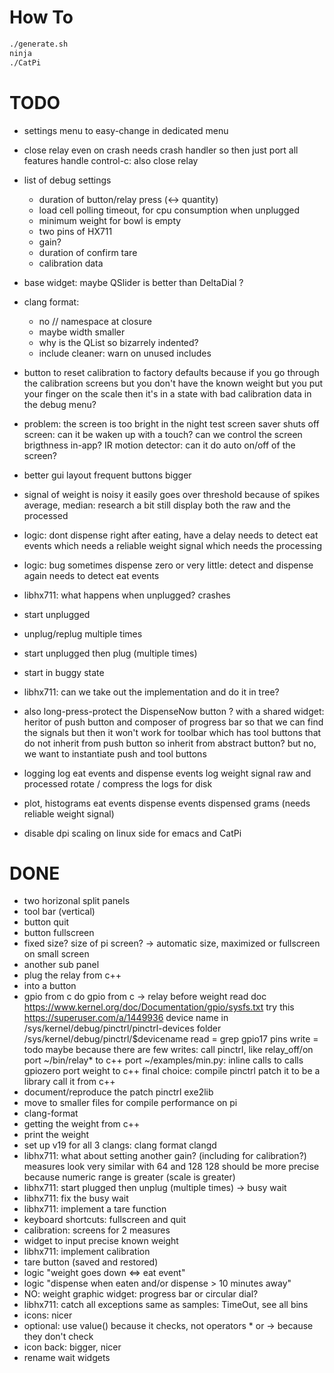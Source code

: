# How To
```bash
./generate.sh
ninja
./CatPi
```

# TODO

- settings menu to easy-change in dedicated menu

- close relay even on crash
  needs crash handler
  so then just port all features
  handle control-c: also close relay

- list of debug settings
  - duration of button/relay press (<-> quantity)
  - load cell polling timeout, for cpu consumption when unplugged
  - minimum weight for bowl is empty
  - two pins of HX711
  - gain?
  - duration of confirm tare
  - calibration data

- base widget: maybe QSlider is better than DeltaDial ?

- clang format:
  - no // namespace at closure
  - maybe width smaller
  - why is the QList<SubScreen> so bizarrely indented?
  - include cleaner: warn on unused includes

- button to reset calibration to factory defaults
  because if you go through the calibration screens
  but you don't have the known weight
  but you put your finger on the scale
  then it's in a state with bad calibration data
  in the debug menu?

- problem: the screen is too bright in the night
  test screen saver shuts off screen:
  can it be waken up with a touch?
  can we control the screen brigthness in-app?
  IR motion detector: can it do auto on/off of the screen?

- better gui layout
  frequent buttons bigger

- signal of weight is noisy
  it easily goes over threshold because of spikes
  average, median: research a bit
  still display both the raw and the processed

- logic: dont dispense right after eating, have a delay
  needs to detect eat events
  which needs a reliable weight signal
  which needs the processing

- logic: bug sometimes dispense zero or very little: detect and dispense again
  needs to detect eat events

- libhx711: what happens when unplugged? crashes
 - start unplugged
 - unplug/replug multiple times
 - start unplugged then plug (multiple times)
 - start in buggy state

- libhx711: can we take out the implementation and do it in tree?

- also long-press-protect the DispenseNow button ?
  with a shared widget: heritor of push button and composer of progress bar
  so that we can find the signals
  but then it won't work for toolbar which has tool buttons that do not inherit from push button
  so inherit from abstract button? but no, we want to instantiate push and tool buttons

- logging
  log eat events and dispense events
  log weight signal raw and processed
  rotate / compress the logs for disk

- plot, histograms
  eat events
  dispense events
  dispensed grams (needs reliable weight signal)

- disable dpi scaling on linux side for emacs and CatPi

# DONE
- two horizonal split panels
- tool bar (vertical)
- button quit
- button fullscreen
- fixed size? size of pi screen?
-> automatic size, maximized or fullscreen on small screen
- another sub panel
- plug the relay from c++
- into a button
- gpio from c
do gpio from c -> relay before weight
  read doc https://www.kernel.org/doc/Documentation/gpio/sysfs.txt
  try this https://superuser.com/a/1449936
  device name in /sys/kernel/debug/pinctrl/pinctrl-devices
  folder /sys/kernel/debug/pinctrl/$devicename
  read = grep gpio17 pins
  write = todo
  maybe because there are few writes:
  call pinctrl, like relay_off/on
  port ~/bin/relay* to c++
  port ~/examples/min.py:
    inline calls to calls gpiozero
  port weight to c++
  final choice: compile pinctrl
  patch it to be a library
  call it from c++
- document/reproduce the patch pinctrl exe2lib
- move to smaller files for compile performance on pi
- clang-format
- getting the weight from c++
- print the weight
- set up v19 for all 3 clangs: clang format clangd
- libhx711: what about setting another gain? (including for calibration?)
  measures look very similar with 64 and 128
  128 should be more precise because numeric range is greater (scale is greater)
- libhx711: start plugged then unplug (multiple times) -> busy wait
- libhx711: fix the busy wait
- libhx711: implement a tare function
- keyboard shortcuts: fullscreen and quit
- calibration: screens for 2 measures
- widget to input precise known weight
- libhx711: implement calibration
- tare button (saved and restored)
- logic "weight goes down <=> eat event"
- logic "dispense when eaten and/or dispense > 10 minutes away"
- NO: weight graphic widget: progress bar or circular dial?
- libhx711: catch all exceptions same as samples: TimeOut, see all bins
- icons: nicer
- optional: use value() because it checks, not operators * or -> because they don't check
- icon back: bigger, nicer
- rename wait widgets
